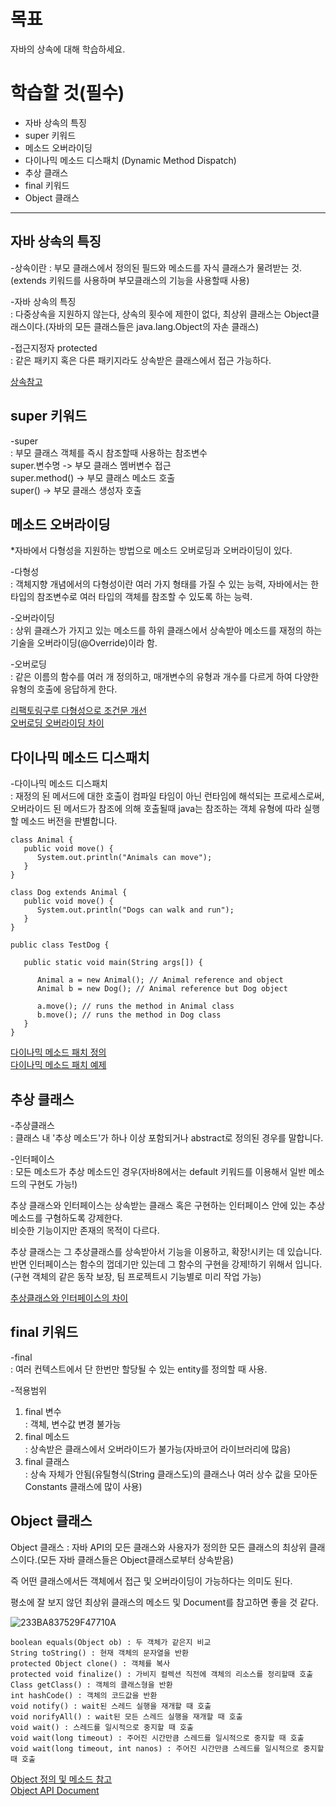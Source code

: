 # 목표
자바의 상속에 대해 학습하세요.

# 학습할 것(필수)  
- 자바 상속의 특징    
- super 키워드  
- 메소드 오버라이딩  
- 다이나믹 메소드 디스패치 (Dynamic Method Dispatch)  
- 추상 클래스  
- final 키워드  
- Object 클래스  


- - -


## 자바 상속의 특징

-상속이란 
: 부모 클래스에서 정의된 필드와 메소드를 자식 클래스가 물려받는 것.(extends 키워드를 사용하며 부모클래스의 기능을 사용할때 사용)  

-자바 상속의 특징  
: 다중상속을 지원하지 않는다, 상속의 횟수에 제한이 없다, 최상위 클래스는 Object클래스이다.(자바의 모든 클래스들은 java.lang.Object의 자손 클래스)  

-접근지정자 protected  
: 같은 패키지 혹은 다른 패키지라도 상속받은 클래스에서 접근 가능하다.  


[상속참고](https://jyoel.tistory.com/39)  


## super 키워드  

-super  
:  부모 클래스 객체를 즉시 참조할때 사용하는 참조변수  
super.변수명 -> 부모 클래스 멤버변수 접근  
super.method() -> 부모 클래스 메소드 호출    
super() -> 부모 클래스 생성자 호출  


## 메소드 오버라이딩  

*자바에서 다형성을 지원하는 방법으로 메소드 오버로딩과 오버라이딩이 있다.    

-다형성  
: 객체지향 개념에서의 다형성이란 여러 가지 형태를 가질 수 있는 능력, 자바에서는 한 타입의 참조변수로 여러 타입의 객체를 참조할 수 있도록 하는 능력.  

-오버라이딩  
: 상위 클래스가 가지고 있는 메소드를 하위 클래스에서 상속받아 메소드를 재정의 하는 기술을 오버라이딩(@Override)이라 함.  

-오버로딩  
: 같은 이름의 함수를 여러 개 정의하고, 매개변수의 유형과 개수를 다르게 하여 다양한 유형의 호출에 응답하게 한다.  


[리팩토링구루 다형성으로 조건문 개선](https://refactoring.guru/replace-conditional-with-polymorphism)    
[오버로딩 오버라이딩 차이](https://hyeonstorage.tistory.com/185)  

## 다이나믹 메소드 디스패치  

-다이나믹 메소드 디스패치  
: 재정의 된 메서드에 대한 호출이 컴파일 타임이 아닌 런타임에 해석되는 프로세스로써,    
오버라이드 된 메서드가 참조에 의해 호출될때 java는 참조하는 객체 유형에 따라 실행할 메소드 버전을 판별합니다.  

```
class Animal {
   public void move() {
      System.out.println("Animals can move");
   }
}

class Dog extends Animal {
   public void move() {
      System.out.println("Dogs can walk and run");
   }
}

public class TestDog {

   public static void main(String args[]) {
   
      Animal a = new Animal(); // Animal reference and object
      Animal b = new Dog(); // Animal reference but Dog object

      a.move(); // runs the method in Animal class
      b.move(); // runs the method in Dog class
   }
}
```


[다이나믹 메소드 패치 정의](https://riptutorial.com/ko/java/topic/9204/%EB%8B%A4%EC%9D%B4%EB%82%B4%EB%AF%B9-%EB%A9%94%EC%86%8C%EB%93%9C-%EB%94%94%EC%8A%A4%ED%8C%A8%EC%B9%98)  
[다이나믹 메소드 패치 예제](https://www.tutorialspoint.com/Dynamic-method-dispatch-or-Runtime-polymorphism-in-Java)  


## 추상 클래스  

-추상클래스  
: 클래스 내 '추상 메소드'가 하나 이상 포함되거나 abstract로 정의된 경우를 말합니다.  

-인터페이스  
: 모든 메소드가 추상 메소드인 경우(자바8에서는 default 키워드를 이용해서 일반 메소드의 구현도 가능!)  

추상 클래스와 인터페이스는 상속받는 클래스 혹은 구현하는 인터페이스 안에 있는 추상 메소드를 구혐하도록 강제한다.  
비슷한 기능이지만 존재의 목적이 다르다.  

추상 클래스는 그 추상클래스를 상속받아서 기능을 이용하고, 확장!시키는 데 있습니다.  
반면 인터페이스는  함수의 껍데기만 있는데 그 함수의 구현을 강제!하기 위해서 입니다.(구현 객체의 같은 동작 보장, 팀 프로젝트시 기능별로 미리 작업 가능)  


[추상클래스와 인터페이스의 차이](https://brunch.co.kr/@kd4/6)  

## final 키워드  

-final  
: 여러 컨텍스트에서 단 한번만 할당될 수 있는 entity를 정의할 때 사용.  

-적용범위
1) final 변수  
: 객체, 변수값 변경 불가능  
2) final 메소드  
: 상속받은 클래스에서 오버라이드가 불가능(자바코어 라이브러리에 많음)    
3) final 클래스  
: 상속 자체가 안됨(유틸형식(String 클래스도)의 클래스나 여러 상수 값을 모아둔 Constants 클래스에 많이 사용)  



## Object 클래스  

Object 클래스 : 자바 API의 모든 클래스와 사용자가 정의한 모든 클래스의 최상위 클래스이다.(모든 자바 클래스들은 Object클래스로부터 상속받음)  

즉 어떤 클래스에서든 객체에서 접근 및 오버라이딩이 가능하다는 의미도 된다.  

평소에 잘 보지 않던 최상위 클래스의 메소드 및 Document를 참고하면 좋을 것 같다.  


![233BA837529F47710A](https://t1.daumcdn.net/cfile/tistory/233BA837529F47710A)


```
boolean equals(Object ob) : 두 객체가 같은지 비교  
String toString() : 현재 객체의 문자열을 반환  
protected Object clone() : 객체를 복사  
protected void finalize() : 가비지 컬렉션 직전에 객체의 리소스를 정리할때 호출  
Class getClass() : 객체의 클래스형을 반환  
int hashCode() : 객체의 코드값을 반환  
void notify() : wait된 스레드 실행을 재개할 때 호출  
void norifyAll() : wait된 모든 스레드 실행을 재개할 때 호출  
void wait() : 스레드를 일시적으로 중지할 때 호출  
void wait(long timeout) : 주어진 시간만큼 스레드를 일시적으로 중지할 때 호출  
void wait(long timeout, int nanos) : 주어진 시간만큼 스레드를 일시적으로 중지할 때 호출  
```


[Object 정의 및 메소드 참고](https://hyeonstorage.tistory.com/178)  
[Object API Document](https://docs.oracle.com/javase/7/docs/api/java/lang/Object.html)  




